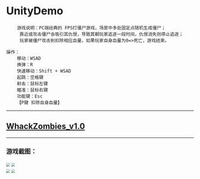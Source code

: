 # UnityDemo


        游戏说明：PC端经典的 FPS打僵尸游戏，场景中多处固定点随机生成僵尸；
		 靠近或攻击僵尸会吸引其仇恨，导致其朝玩家追逐一段时间，仇恨消失则停止追逐；
		 玩家被僵尸攻击到扣除相应血量，如果玩家自身血量为0=>死亡，游戏结束。	

    操作：
	    移动：WSAD
	    换弹：R
	    快速移动：Shift + WSAD
	    起跳：空格键
	    射击：鼠标左键
	    瞄准：鼠标右键
	    功能键：Esc
	    【P键 扣除自身血量】
	
***********************************************************************************************************************

## [WhackZombies_v1.0](https://github.com/justguang/UnityDemo/releases/tag/WhackZombies_v1.0)

***********************************************************************************************************************


### 游戏截图：
<img src="https://img2020.cnblogs.com/blog/2518177/202110/2518177-20211022150215396-185646990.png" style="zoom:60%">
<img src="https://img2020.cnblogs.com/blog/2518177/202110/2518177-20211022150238768-673517305.png" style="zoom:60%">

<br/>

<img src="https://img2020.cnblogs.com/blog/2518177/202110/2518177-20211022150300597-304392896.png" style="zoom:60%">
<img src="https://img2020.cnblogs.com/blog/2518177/202110/2518177-20211022150312073-777273510.png" style="zoom:60%">

